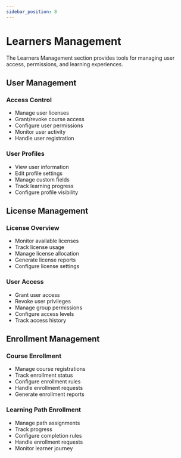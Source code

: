 ```yaml
---
sidebar_position: 8
---
```


# Learners Management

The Learners Management section provides tools for managing user access, permissions, and learning experiences.

## User Management

### Access Control

- Manage user licenses
- Grant/revoke course access
- Configure user permissions
- Monitor user activity
- Handle user registration

### User Profiles

- View user information
- Edit profile settings
- Manage custom fields
- Track learning progress
- Configure profile visibility

## License Management

### License Overview

- Monitor available licenses
- Track license usage
- Manage license allocation
- Generate license reports
- Configure license settings

### User Access

- Grant user access
- Revoke user privileges
- Manage group permissions
- Configure access levels
- Track access history

## Enrollment Management

### Course Enrollment

- Manage course registrations
- Track enrollment status
- Configure enrollment rules
- Handle enrollment requests
- Generate enrollment reports

### Learning Path Enrollment

- Manage path assignments
- Track progress
- Configure completion rules
- Handle enrollment requests
- Monitor learner journey

